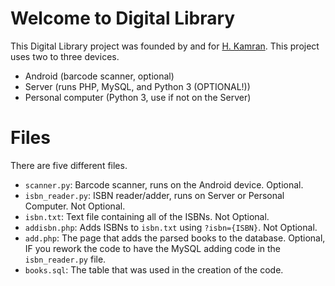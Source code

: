 # Welcome to Digital Library
This Digital Library project was founded by and for [H. Kamran](twitter.com/@hkamran80). This project uses two to three devices.
- Android (barcode scanner, optional)
- Server (runs PHP, MySQL, and Python 3 (OPTIONAL!))
- Personal computer (Python 3, use if not on the Server)

# Files
There are five different files.
- `scanner.py`: Barcode scanner, runs on the Android device. Optional.
- `isbn_reader.py`: ISBN reader/adder, runs on Server or Personal Computer. Not Optional.
- `isbn.txt`: Text file containing all of the ISBNs. Not Optional.
- `addisbn.php`: Adds ISBNs to `isbn.txt` using `?isbn={ISBN}`. Not Optional.
- `add.php`: The page that adds the parsed books to the database. Optional, IF you rework the code to have the MySQL adding code in the `isbn_reader.py` file.
- `books.sql`: The table that was used in the creation of the code.
